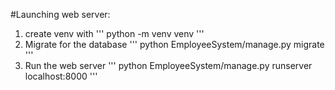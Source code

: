 #Launching web server:

1. create venv with
   '''
   python -m venv venv
   '''
2. Migrate for the database
   '''
   python EmployeeSystem/manage.py migrate
   '''
3. Run the web server
   '''
   python EmployeeSystem/manage.py runserver localhost:8000
   '''

